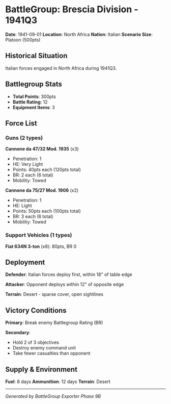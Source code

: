 # BattleGroup: Brescia Division - 1941Q3

**Date**: 1941-09-01
**Location**: North Africa
**Nation**: Italian
**Scenario Size**: Platoon (500pts)

## Historical Situation

Italian forces engaged in North Africa during 1941Q3.

## Battlegroup Stats

- **Total Points**: 300pts
- **Battle Rating**: 12
- **Equipment Items**: 3

## Force List

### Guns (2 types)

**Cannone da 47/32 Mod. 1935** (x3)
- Penetration: 1
- HE: Very Light
- Points: 40pts each (120pts total)
- BR: 2 each (6 total)
- Mobility: Towed

**Cannone da 75/27 Mod. 1906** (x2)
- Penetration: 1
- HE: Light
- Points: 50pts each (100pts total)
- BR: 3 each (6 total)
- Mobility: Towed

### Support Vehicles (1 types)

**Fiat 634N 3-ton** (x8): 80pts, BR 0

## Deployment

**Defender**: Italian forces deploy first, within 18" of table edge

**Attacker**: Opponent deploys within 12" of opposite edge

**Terrain**: Desert - sparse cover, open sightlines

## Victory Conditions

**Primary**: Break enemy Battlegroup Rating (BR)

**Secondary**:
- Hold 2 of 3 objectives
- Destroy enemy command unit
- Take fewer casualties than opponent

## Supply & Environment

**Fuel**: 8 days
**Ammunition**: 12 days
**Terrain**: Desert

---

*Generated by BattleGroup Exporter Phase 9B*
